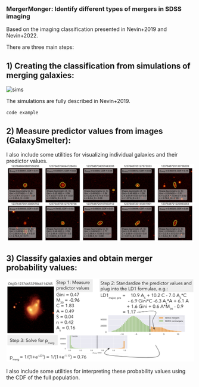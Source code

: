 ### MergerMonger: Identify different types of mergers in SDSS imaging

Based on the imaging classification presented in Nevin+2019 and Nevin+2022.

There are three main steps:
## 1) Creating the classification from simulations of merging galaxies:
<img src="images_for_github/panel_merger_timeline.png" alt="sims" width="700">

The simulations are fully described in Nevin+2019.

```
code example

```

## 2) Measure predictor values from images (GalaxySmelter):
I also include some utilities for visualizing individual galaxies and their predictor values.
<img src="images_for_github/prob_panel_low.png" alt="probability panel" width="700">

## 3) Classify galaxies and obtain merger probability values:
<img src="images_for_github/p_merg_recipe.png" alt="walkthrough" width="700">

I also include some utilities for interpreting these probability values using the CDF of the full population.
